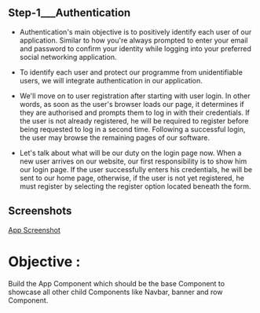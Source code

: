 
## Step-1___Authentication


- Authentication's main objective is to positively identify each user of our application. Similar to how you're always prompted to enter your email and password to confirm your identity while logging into your preferred social networking application.

- To identify each user and protect our programme from unidentifiable users, we will integrate authentication in our application.


- We'll move on to user registration after starting with user login. In other words, as soon as the user's browser loads our page, it determines if they are authorised and prompts them to log in with their credentials. If the user is not already registered, he will be required to register before being requested to log in a second time. Following a successful login, the user may browse the remaining pages of our software.

- Let's talk about what will be our duty on the login page now. When a new user arrives on our website, our first responsibility is to show him our login page. If the user successfully enters his credentials, he will be sent to our home page, otherwise, if the user is not yet registered, he must register by selecting the register option located beneath the form.







## Screenshots

[App Screenshot](https://res.cloudinary.com/dn83xtspp/image/upload/v1675958471/Screenshot_20230209_210042_a9rccg.png)


# Objective :

Build the App Component which should be the base Component to showcase all other child Components like Navbar, banner and row Component.

